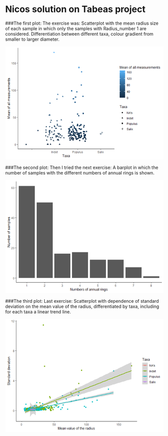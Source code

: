 # Nicos solution on Tabeas project

\###The first plot: The exercise was: Scatterplot with the mean radius
size of each sample in which only the samples with Radius\_number 1 are
considered. Differentiation between different taxa, colour gradient from
smaller to larger diameter.

![](NICOtin-macht-suechtig_files/figure-markdown_strict/First%20plot-1.png)

\###The second plot: Then I tried the next exercise: A barplot in which
the number of samples with the different numbers of annual rings is
shown.

![](NICOtin-macht-suechtig_files/figure-markdown_strict/Second%20plot-1.png)

\###The third plot: Last exercise: Scatterplot with dependence of
standard deviation on the mean value of the radius, differentiated by
taxa, including for each taxa a linear trend line.

![](NICOtin-macht-suechtig_files/figure-markdown_strict/Third%20plot-1.png)
